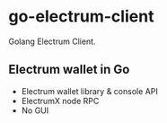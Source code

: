 # go-electrum-client

Golang Electrum Client.

## Electrum wallet in Go

- Electrum wallet library & console API
- ElectrumX node RPC
- No GUI
